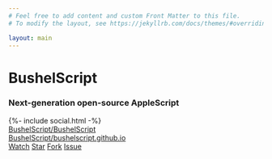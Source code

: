 ```yaml
---
# Feel free to add content and custom Front Matter to this file.
# To modify the layout, see https://jekyllrb.com/docs/themes/#overriding-theme-defaults

layout: main
---
```


# **BushelScript**

### Next-generation open-source AppleScript

<div class="gh-section gh-section-left">
  {%- include social.html -%}
  <div class="social-item">
    <a href="https://github.com/BushelScript/BushelScript">BushelScript/BushelScript</a>
  </div>
  <div class="social-item">
    <a href="https://github.com/BushelScript/bushelscript.github.io">BushelScript/bushelscript.github.io</a>
  </div>
</div>

<div class="gh-section gh-section-right">
  <a class="github-button" href="https://github.com/BushelScript/BushelScript/subscription" data-icon="octicon-eye" data-size="large" data-show-count="true" aria-label="Watch BushelScript/BushelScript on GitHub">Watch</a>
  <a class="github-button" href="https://github.com/BushelScript/BushelScript" data-icon="octicon-star" data-size="large" data-show-count="true" aria-label="Star BushelScript/BushelScript on GitHub">Star</a>
  <a class="github-button" href="https://github.com/BushelScript/BushelScript/fork" data-icon="octicon-repo-forked" data-size="large" aria-label="Fork BushelScript/BushelScript on GitHub">Fork</a>
  <a class="github-button" href="https://github.com/BushelScript/BushelScript/issues" data-icon="octicon-issue-opened" data-size="large" aria-label="Issue BushelScript/BushelScript on GitHub">Issue</a>
</div>
